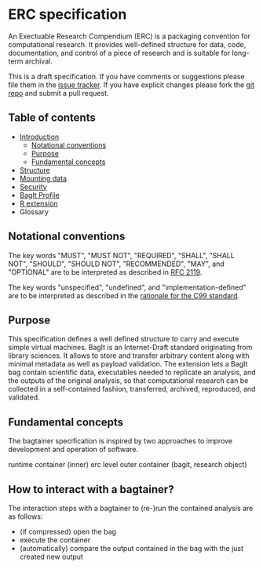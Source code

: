# ERC specification

An Exectuable Research Compendium (ERC) is a packaging convention for computational research.
It provides well-defined structure for data, code, documentation, and control of a piece of research and is suitable for long-term archival.

<div class="alert note" markdown="block">
This is a draft specification. If you have comments or suggestions please file them in the <a href="https://github.com/o2r-project/erc-spec/issues">issue tracker</a>. If you have explicit changes please fork the <a href="">git repo</a> and submit a pull request.
</div>

## Table of contents

- [Introduction](index.md)
  - [Notational conventions](#notational-conventions)
  - [Purpose](#purpose)
  - [Fundamental concepts](#fundamental-concepts)
- [Structure](structure.md)
- [Mounting data](mounts.md)
- [Security](security.md)
- [BagIt Profile](bagit.md)
- [R extension](structure.md)
- Glossary

## Notational conventions

The key words "MUST", "MUST NOT", "REQUIRED", "SHALL", "SHALL NOT", "SHOULD", "SHOULD NOT", "RECOMMENDED", "MAY", and "OPTIONAL" are to be interpreted as described in [RFC 2119][rfc2119].

The key words "unspecified", "undefined", and "implementation-defined" are to be interpreted as described in the [rationale for the C99 standard][c99-unspecified].

[c99-unspecified]: http://www.open-std.org/jtc1/sc22/wg14/www/C99RationaleV5.10.pdf#page=18
[rfc2119]: http://tools.ietf.org/html/rfc2119
[issues]: https://github.com/o2r-project/erc-spec/issues
[repo]: https://github.com/o2r-project/erc-spec

## Purpose

This specification defines a well defined structure to carry and execute simple virtual machines. BagIt is an Internet-Draft standard originating from library sciences. It allows to store and transfer arbitrary content along with minimal metadata as well as payload validation. The extension lets a BagIt bag contain scientific data, executables needed to replicate an analysis, and the outputs of the original analysis, so that computational research can be collected in a self-contained fashion, transferred, archived, reproduced, and validated.

## Fundamental concepts

The bagtainer specification is inspired by two approaches to improve development and operation of software.

runtime container (inner)
erc level
outer container (bagit, research object)

## How to interact with a bagtainer?

The interaction steps with a bagtainer to (re-)run the contained analysis are as follows:

- (if compressed) open the bag
- execute the container
- (automatically) compare the output contained in the bag with the just created new output

